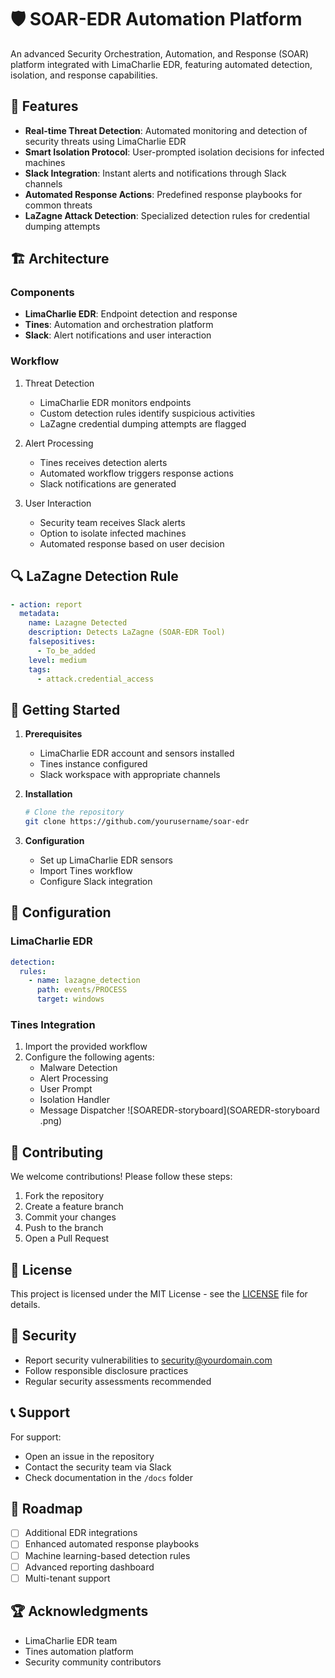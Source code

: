 # 🛡️ SOAR-EDR Automation Platform

An advanced Security Orchestration, Automation, and Response (SOAR) platform integrated with LimaCharlie EDR, featuring automated detection, isolation, and response capabilities.

## 🌟 Features

- **Real-time Threat Detection**: Automated monitoring and detection of security threats using LimaCharlie EDR
- **Smart Isolation Protocol**: User-prompted isolation decisions for infected machines
- **Slack Integration**: Instant alerts and notifications through Slack channels
- **Automated Response Actions**: Predefined response playbooks for common threats
- **LaZagne Attack Detection**: Specialized detection rules for credential dumping attempts

## 🏗️ Architecture

### Components
- **LimaCharlie EDR**: Endpoint detection and response
- **Tines**: Automation and orchestration platform
- **Slack**: Alert notifications and user interaction

### Workflow
1. Threat Detection
   - LimaCharlie EDR monitors endpoints
   - Custom detection rules identify suspicious activities
   - LaZagne credential dumping attempts are flagged

2. Alert Processing
   - Tines receives detection alerts
   - Automated workflow triggers response actions
   - Slack notifications are generated

3. User Interaction
   - Security team receives Slack alerts
   - Option to isolate infected machines
   - Automated response based on user decision

## 🔍 LaZagne Detection Rule

```yaml
- action: report
  metadata:
    name: Lazagne Detected
    description: Detects LaZagne (SOAR-EDR Tool)
    falsepositives:
      - To_be_added
    level: medium
    tags:
      - attack.credential_access
```

## 🚀 Getting Started

1. **Prerequisites**
   - LimaCharlie EDR account and sensors installed
   - Tines instance configured
   - Slack workspace with appropriate channels

2. **Installation**
   ```bash
   # Clone the repository
   git clone https://github.com/yourusername/soar-edr
   ```

3. **Configuration**
   - Set up LimaCharlie EDR sensors
   - Import Tines workflow
   - Configure Slack integration

## 🔧 Configuration

### LimaCharlie EDR
```yaml
detection:
  rules:
    - name: lazagne_detection
      path: events/PROCESS
      target: windows
```

### Tines Integration
1. Import the provided workflow
2. Configure the following agents:
   - Malware Detection
   - Alert Processing
   - User Prompt
   - Isolation Handler
   - Message Dispatcher
   ![SOAREDR-storyboard](SOAREDR-storyboard .png)



## 🤝 Contributing

We welcome contributions! Please follow these steps:
1. Fork the repository
2. Create a feature branch
3. Commit your changes
4. Push to the branch
5. Open a Pull Request

## 📜 License

This project is licensed under the MIT License - see the [LICENSE](LICENSE) file for details.

## 🔐 Security

- Report security vulnerabilities to security@yourdomain.com
- Follow responsible disclosure practices
- Regular security assessments recommended

## 📞 Support

For support:
- Open an issue in the repository
- Contact the security team via Slack
- Check documentation in the `/docs` folder

## 🎯 Roadmap

- [ ] Additional EDR integrations
- [ ] Enhanced automated response playbooks
- [ ] Machine learning-based detection rules
- [ ] Advanced reporting dashboard
- [ ] Multi-tenant support

## 🏆 Acknowledgments

- LimaCharlie EDR team
- Tines automation platform
- Security community contributors
